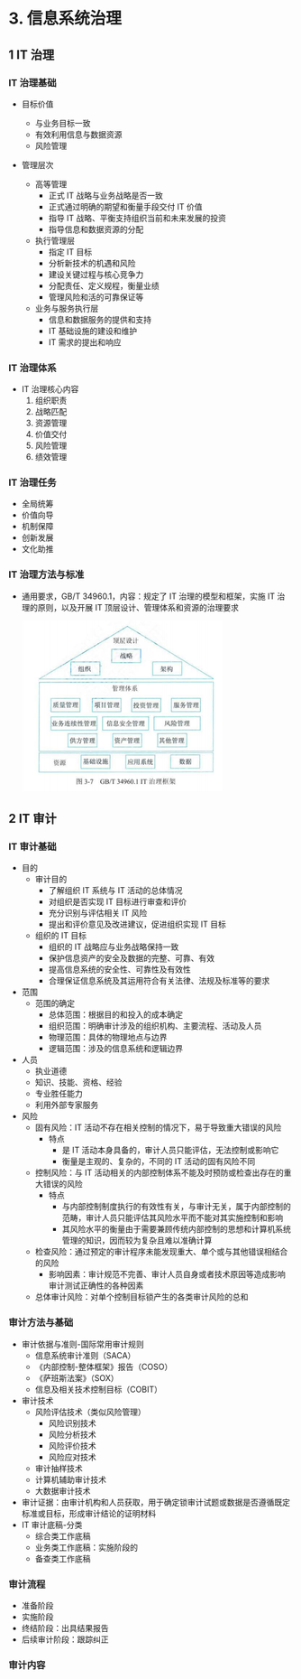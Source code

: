 # 3. 信息系统治理

## 1 IT 治理

### IT 治理基础

- 目标价值

  - 与业务目标一致
  - 有效利用信息与数据资源
  - 风险管理
- 管理层次

  - 高等管理
    - 正式 IT 战略与业务战略是否一致
    - 正式通过明确的期望和衡量手段交付 IT 价值
    - 指导 IT 战略、平衡支持组织当前和未来发展的投资
    - 指导信息和数据资源的分配
  - 执行管理层
    - 指定 IT 目标
    - 分析新技术的机遇和风险
    - 建设关键过程与核心竞争力
    - 分配责任、定义规程，衡量业绩
    - 管理风险和活的可靠保证等
  - 业务与服务执行层
    - 信息和数据服务的提供和支持
    - IT 基础设施的建设和维护
    - IT 需求的提出和响应

### IT 治理体系

- IT 治理核心内容
  1. 组织职责
  2. 战略匹配
  3. 资源管理
  4. 价值交付
  5. 风险管理
  6. 绩效管理

### IT 治理任务

- 全局统筹
- 价值向导
- 机制保障
- 创新发展
- 文化助推

### IT 治理方法与标准

- 通用要求，GB/T 34960.1，内容：规定了 IT 治理的模型和框架，实施 IT 治理的原则，以及开展 IT 顶层设计、管理体系和资源的治理要求

  ![1692445212327](image/3.信息系统治理/1692445212327.png)

## 2 IT 审计

### IT 审计基础

- 目的
  - 审计目的
    - 了解组织 IT 系统与 IT 活动的总体情况
    - 对组织是否实现 IT 目标进行审查和评价
    - 充分识别与评估相关 IT 风险
    - 提出和评价意见及改进建议，促进组织实现 IT 目标
  - 组织的 IT 目标
    - 组织的 IT 战略应与业务战略保持一致
    - 保护信息资产的安全及数据的完整、可靠、有效
    - 提高信息系统的安全性、可靠性及有效性
    - 合理保证信息系统及其运用符合有关法律、法规及标准等的要求
- 范围
  - 范围的确定
    - 总体范围：根据目的和投入的成本确定
    - 组织范围：明确审计涉及的组织机构、主要流程、活动及人员
    - 物理范围：具体的物理地点与边界
    - 逻辑范围：涉及的信息系统和逻辑边界
- 人员
  - 执业道德
  - 知识、技能、资格、经验
  - 专业胜任能力
  - 利用外部专家服务
- 风险
  - 固有风险：IT 活动不存在相关控制的情况下，易于导致重大错误的风险
    - 特点
      - 是 IT 活动本身具备的，审计人员只能评估，无法控制或影响它
      - 衡量是主观的、复杂的，不同的 IT 活动的固有风险不同
  - 控制风险：与 IT 活动相关的内部控制体系不能及时预防或检查出存在的重大错误的风险
    - 特点
      - 与内部控制制度执行的有效性有关，与审计无关，属于内部控制的范畴，审计人员只能评估其风险水平而不能对其实施控制和影响
      - 其风险水平的衡量由于需要兼顾传统内部控制的思想和计算机系统管理的知识，因而较为复杂且难以准确计算
  - 检查风险：通过预定的审计程序未能发现重大、单个或与其他错误相结合的风险
    - 影响因素：审计规范不完善、审计人员自身或者技术原因等造成影响审计测试正确性的各种因素
  - 总体审计风险：对单个控制目标锁产生的各类审计风险的总和

### 审计方法与基础

- 审计依据与准则-国际常用审计规则
  - 信息系统审计准则（SACA）
  - 《内部控制-整体框架》报告（COSO）
  - 《萨班斯法案》（SOX）
  - 信息及相关技术控制目标（COBIT）
- 审计技术
  - 风险评估技术（类似风险管理）
    - 风险识别技术
    - 风险分析技术
    - 风险评价技术
    - 风险应对技术
  - 审计抽样技术
  - 计算机辅助审计技术
  - 大数据审计技术
- 审计证据：由审计机构和人员获取，用于确定锁审计试题或数据是否遵循既定标准或目标，形成审计结论的证明材料
- IT 审计底稿-分类
  - 综合类工作底稿
  - 业务类工作底稿：实施阶段的
  - 备查类工作底稿

### 审计流程

- 准备阶段
- 实施阶段
- 终结阶段：出具结果报告
- 后续审计阶段：跟踪纠正

### 审计内容
